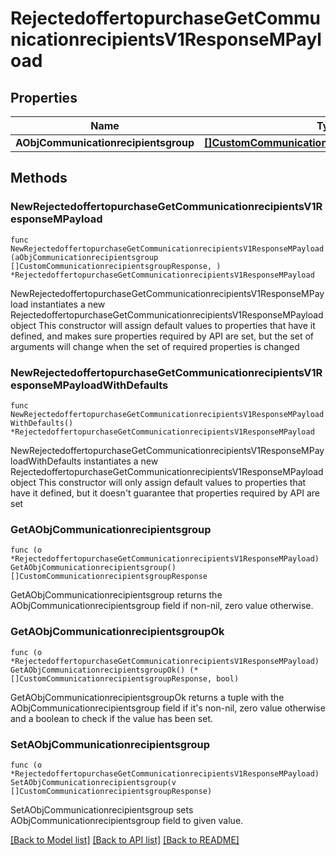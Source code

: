 # RejectedoffertopurchaseGetCommunicationrecipientsV1ResponseMPayload

## Properties

Name | Type | Description | Notes
------------ | ------------- | ------------- | -------------
**AObjCommunicationrecipientsgroup** | [**[]CustomCommunicationrecipientsgroupResponse**](CustomCommunicationrecipientsgroupResponse.md) |  | 

## Methods

### NewRejectedoffertopurchaseGetCommunicationrecipientsV1ResponseMPayload

`func NewRejectedoffertopurchaseGetCommunicationrecipientsV1ResponseMPayload(aObjCommunicationrecipientsgroup []CustomCommunicationrecipientsgroupResponse, ) *RejectedoffertopurchaseGetCommunicationrecipientsV1ResponseMPayload`

NewRejectedoffertopurchaseGetCommunicationrecipientsV1ResponseMPayload instantiates a new RejectedoffertopurchaseGetCommunicationrecipientsV1ResponseMPayload object
This constructor will assign default values to properties that have it defined,
and makes sure properties required by API are set, but the set of arguments
will change when the set of required properties is changed

### NewRejectedoffertopurchaseGetCommunicationrecipientsV1ResponseMPayloadWithDefaults

`func NewRejectedoffertopurchaseGetCommunicationrecipientsV1ResponseMPayloadWithDefaults() *RejectedoffertopurchaseGetCommunicationrecipientsV1ResponseMPayload`

NewRejectedoffertopurchaseGetCommunicationrecipientsV1ResponseMPayloadWithDefaults instantiates a new RejectedoffertopurchaseGetCommunicationrecipientsV1ResponseMPayload object
This constructor will only assign default values to properties that have it defined,
but it doesn't guarantee that properties required by API are set

### GetAObjCommunicationrecipientsgroup

`func (o *RejectedoffertopurchaseGetCommunicationrecipientsV1ResponseMPayload) GetAObjCommunicationrecipientsgroup() []CustomCommunicationrecipientsgroupResponse`

GetAObjCommunicationrecipientsgroup returns the AObjCommunicationrecipientsgroup field if non-nil, zero value otherwise.

### GetAObjCommunicationrecipientsgroupOk

`func (o *RejectedoffertopurchaseGetCommunicationrecipientsV1ResponseMPayload) GetAObjCommunicationrecipientsgroupOk() (*[]CustomCommunicationrecipientsgroupResponse, bool)`

GetAObjCommunicationrecipientsgroupOk returns a tuple with the AObjCommunicationrecipientsgroup field if it's non-nil, zero value otherwise
and a boolean to check if the value has been set.

### SetAObjCommunicationrecipientsgroup

`func (o *RejectedoffertopurchaseGetCommunicationrecipientsV1ResponseMPayload) SetAObjCommunicationrecipientsgroup(v []CustomCommunicationrecipientsgroupResponse)`

SetAObjCommunicationrecipientsgroup sets AObjCommunicationrecipientsgroup field to given value.



[[Back to Model list]](../README.md#documentation-for-models) [[Back to API list]](../README.md#documentation-for-api-endpoints) [[Back to README]](../README.md)



